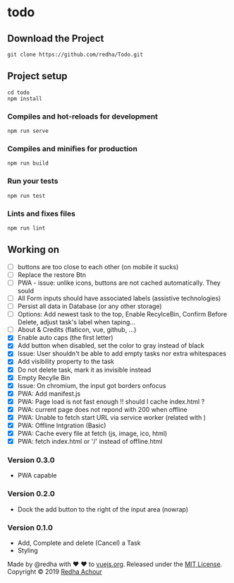 # todo 

## Download the Project
```
git clone https://github.com/redha/Todo.git
```

## Project setup
```
cd todo
npm install
```

### Compiles and hot-reloads for development
```
npm run serve
```

### Compiles and minifies for production
```
npm run build
```

### Run your tests
```
npm run test
```

### Lints and fixes files
```
npm run lint
```

## Working on
- [ ] buttons are too close to each other (on mobile it sucks)
- [ ] Replace the restore Btn
- [ ] PWA - issue: unlike icons, buttons are not cached automatically. They sould
- [ ] All Form inputs should have associated labels (assistive technologies)
- [ ] Persist all data in Database (or any other storage)
- [ ] Options: Add newest task to the top, Enable RecylceBin, Confirm Before Delete, adjust task's label when taping...
- [ ] About & Credits (flaticon, vue, github, ...)
- [X] Enable auto caps (the first letter)
- [X] Add button when disabled, set the color to gray instead of black
- [X] Issue: User shouldn't be able to add empty tasks nor extra whitespaces
- [X] Add visibility property to the task
- [X] Do not delete task, mark it as invisible instead
- [X] Empty Recylle Bin
- [X] Issue: On chromium, the input got borders onfocus 
- [X] PWA: Add manifest.js
- [X] PWA: Page load is not fast enough !! should I cache index.html ?
- [X] PWA: current page does not repond with 200 when offline
- [X] PWA: Unable to fetch start URL via service worker (related with )
- [X] PWA: Offline Intgration (Basic)
- [X] PWA: Cache every file at fetch (js, image, ico, html)
- [X] PWA: fetch index.html or '/' instead of offline.html

### Version 0.3.0 
* PWA capable

### Version 0.2.0 
* Dock the add button to the right of the input area (nowrap)

### Version 0.1.0 
* Add, Complete and delete (Cancel) a Task
* Styling

Made by @redha with ♥ ♥ to [vuejs.org](https://vuejs.org).
Released under the [MIT License](https://opensource.org/licenses/MIT).
Copyright © 2019 [Redha Achour](https://github.com/redha)
